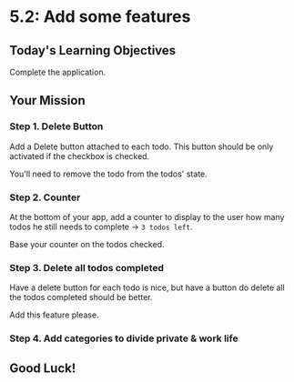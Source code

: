 # 5.2: Add some features

## Today's Learning Objectives

Complete the application. 

## Your Mission

### Step 1. Delete Button

Add a Delete button attached to each todo. This button should be only activated if the checkbox is checked. 

You'll need to remove the todo from the todos' state. 

### Step 2. Counter

At the bottom of your app, add a counter to display to the user how many todos he still needs to complete -> `3 todos left`. 

Base your counter on the todos checked.

### Step 3. Delete all todos completed

Have a delete button for each todo is nice, but have a button do delete all the todos completed should be better.

Add this feature please. 

### Step 4. Add categories to divide private & work life


## Good Luck!